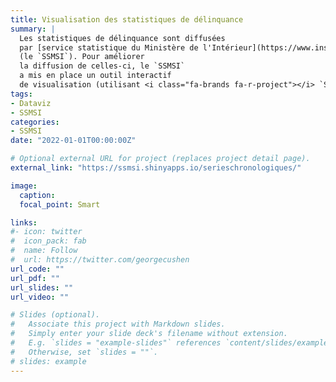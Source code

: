 ```yaml
---
title: Visualisation des statistiques de délinquance
summary: |
  Les statistiques de délinquance sont diffusées
  par [service statistique du Ministère de l'Intérieur](https://www.insee.fr/fr/information/2114936)
  (le `SSMSI`). Pour améliorer
  la diffusion de celles-ci, le `SSMSI`
  a mis en place un outil interactif 
  de visualisation (utilisant <i class="fa-brands fa-r-project"></i> `Shiny`)
tags:
- Dataviz
- SSMSI
categories:
- SSMSI
date: "2022-01-01T00:00:00Z"

# Optional external URL for project (replaces project detail page).
external_link: "https://ssmsi.shinyapps.io/serieschronologiques/"

image:
  caption: 
  focal_point: Smart

links:
#- icon: twitter
#  icon_pack: fab
#  name: Follow
#  url: https://twitter.com/georgecushen
url_code: ""
url_pdf: ""
url_slides: ""
url_video: ""

# Slides (optional).
#   Associate this project with Markdown slides.
#   Simply enter your slide deck's filename without extension.
#   E.g. `slides = "example-slides"` references `content/slides/example-slides.md`.
#   Otherwise, set `slides = ""`.
# slides: example
---
```




